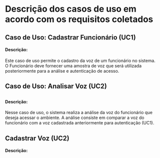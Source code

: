 <h1>Descrição dos casos de uso em acordo com os requisitos coletados</h1>

<h2>Caso de Uso: Cadastrar Funcionário (UC1)</h2>

<h4>Descrição:</h4>
<p>Este caso de uso permite o cadastro da voz de um funcionário no sistema. O Funcionário deve fornecer uma amostra de voz que será utilizada posteriormente para a análise e autenticação de acesso.</p>

<h2>Caso de Uso: Analisar Voz (UC2)<h2>

<h4>Descrição:</h4>

<p>Nesse caso de uso, o sistema realiza a análise da voz do funcionário que deseja acessar o ambiente. A análise consiste em comparar a voz do funcionário com a voz cadastrada anteriormente para autenticação (UC1).</p>

<h2>Cadastrar Voz (UC2)</h2>

<h4>Descrição:</h4>
<p></p>
